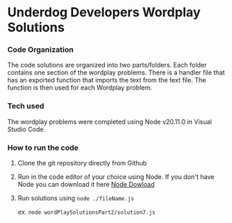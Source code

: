 # Underdog Developers Wordplay Solutions

### Code Organization

The code solutions are organized into two parts/folders. Each folder contains one section of the wordplay problems.
There is a handler file that has an exported function that imports the text from the text file. The function is then used for each
Wordplay problem.

### Tech used

The wordplay problems were completed using Node v20.11.0 in Visual Studio Code.

### How to run the code

1. Clone the git repository directly from Github
2. Run in the code editor of your choice using Node. If you don't have Node you can download it here [Node Dowload](https://nodejs.org/en/download)
3. Run solutions using `node ./fileName.js`

   _ex._ `node wordPlaySolutionsPart2/solution7.js`
